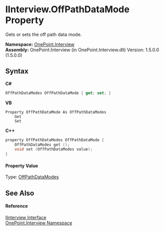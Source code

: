 # IInterview.OffPathDataMode Property 
 

Gets or sets the off path data mode.

**Namespace:**&nbsp;<a href="N_OnePoint_Interview">OnePoint.Interview</a><br />**Assembly:**&nbsp;OnePoint.Interview (in OnePoint.Interview.dll) Version: 1.5.0.0 (1.5.0.0)

## Syntax

**C#**<br />
``` C#
OffPathDataModes OffPathDataMode { get; set; }
```

**VB**<br />
``` VB
Property OffPathDataMode As OffPathDataModes
	Get
	Set
```

**C++**<br />
``` C++
property OffPathDataModes OffPathDataMode {
	OffPathDataModes get ();
	void set (OffPathDataModes value);
}
```


#### Property Value
Type: <a href="T_OnePoint_Interview_OffPathDataModes">OffPathDataModes</a>

## See Also


#### Reference
<a href="T_OnePoint_Interview_IInterview">IInterview Interface</a><br /><a href="N_OnePoint_Interview">OnePoint.Interview Namespace</a><br />